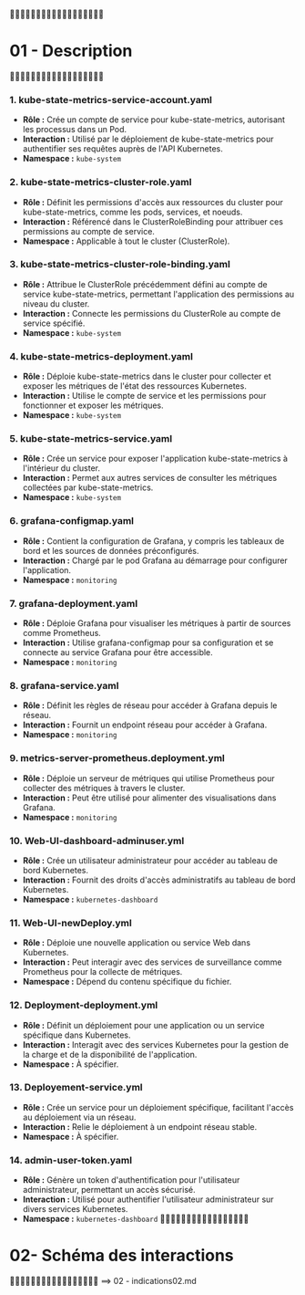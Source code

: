 🥇🥇🥇🥇🥇🥇🥇🥇🥇🥇🥇🥇🥇🥇🥇🥇🥇🥇
# 01 - Description
🥇🥇🥇🥇🥇🥇🥇🥇🥇🥇🥇🥇🥇🥇🥇🥇🥇🥇

### 1. **kube-state-metrics-service-account.yaml**
- **Rôle :** Crée un compte de service pour kube-state-metrics, autorisant les processus dans un Pod.
- **Interaction :** Utilisé par le déploiement de kube-state-metrics pour authentifier ses requêtes auprès de l'API Kubernetes.
- **Namespace :** `kube-system`

### 2. **kube-state-metrics-cluster-role.yaml**
- **Rôle :** Définit les permissions d'accès aux ressources du cluster pour kube-state-metrics, comme les pods, services, et noeuds.
- **Interaction :** Référencé dans le ClusterRoleBinding pour attribuer ces permissions au compte de service.
- **Namespace :** Applicable à tout le cluster (ClusterRole).

### 3. **kube-state-metrics-cluster-role-binding.yaml**
- **Rôle :** Attribue le ClusterRole précédemment défini au compte de service kube-state-metrics, permettant l'application des permissions au niveau du cluster.
- **Interaction :** Connecte les permissions du ClusterRole au compte de service spécifié.
- **Namespace :** `kube-system`

### 4. **kube-state-metrics-deployment.yaml**
- **Rôle :** Déploie kube-state-metrics dans le cluster pour collecter et exposer les métriques de l'état des ressources Kubernetes.
- **Interaction :** Utilise le compte de service et les permissions pour fonctionner et exposer les métriques.
- **Namespace :** `kube-system`

### 5. **kube-state-metrics-service.yaml**
- **Rôle :** Crée un service pour exposer l'application kube-state-metrics à l'intérieur du cluster.
- **Interaction :** Permet aux autres services de consulter les métriques collectées par kube-state-metrics.
- **Namespace :** `kube-system`

### 6. **grafana-configmap.yaml**
- **Rôle :** Contient la configuration de Grafana, y compris les tableaux de bord et les sources de données préconfigurés.
- **Interaction :** Chargé par le pod Grafana au démarrage pour configurer l'application.
- **Namespace :** `monitoring`

### 7. **grafana-deployment.yaml**
- **Rôle :** Déploie Grafana pour visualiser les métriques à partir de sources comme Prometheus.
- **Interaction :** Utilise grafana-configmap pour sa configuration et se connecte au service Grafana pour être accessible.
- **Namespace :** `monitoring`

### 8. **grafana-service.yaml**
- **Rôle :** Définit les règles de réseau pour accéder à Grafana depuis le réseau.
- **Interaction :** Fournit un endpoint réseau pour accéder à Grafana.
- **Namespace :** `monitoring`

### 9. **metrics-server-prometheus.deployment.yml**
- **Rôle :** Déploie un serveur de métriques qui utilise Prometheus pour collecter des métriques à travers le cluster.
- **Interaction :** Peut être utilisé pour alimenter des visualisations dans Grafana.
- **Namespace :** `monitoring`

### 10. **Web-UI-dashboard-adminuser.yml**
- **Rôle :** Crée un utilisateur administrateur pour accéder au tableau de bord Kubernetes.
- **Interaction :** Fournit des droits d'accès administratifs au tableau de bord Kubernetes.
- **Namespace :** `kubernetes-dashboard`

### 11. **Web-UI-newDeploy.yml**
- **Rôle :** Déploie une nouvelle application ou service Web dans Kubernetes.
- **Interaction :** Peut interagir avec des services de surveillance comme Prometheus pour la collecte de métriques.
- **Namespace :** Dépend du contenu spécifique du fichier.

### 12. **Deployment-deployment.yml**
- **Rôle :** Définit un déploiement pour une application ou un service spécifique dans Kubernetes.
- **Interaction :** Interagit avec des services Kubernetes pour la gestion de la charge et de la disponibilité de l'application.
- **Namespace :** À spécifier.

### 13. **Deployement-service.yml**
- **Rôle :** Crée un service pour un déploiement spécifique, facilitant l'accès au déploiement via un réseau.
- **Interaction :** Relie le déploiement à un endpoint réseau stable.
- **Namespace :** À spécifier.

### 14. **admin-user-token.yaml**
- **Rôle :** Génère un token d'authentification pour l'utilisateur administrateur, permettant un accès sécurisé.
- **Interaction :** Utilisé pour authentifier l'utilisateur administrateur sur divers services Kubernetes.
- **Namespace :** `kubernetes-dashboard`
🥇🥇🥇🥇🥇🥇🥇🥇🥇🥇🥇🥇🥇🥇🥇🥇🥇
# 02- Schéma des interactions
🥇🥇🥇🥇🥇🥇🥇🥇🥇🥇🥇🥇🥇🥇🥇🥇🥇
==> 02 - indications02.md
